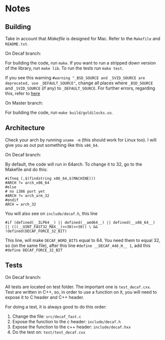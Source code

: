 # Notes

## Building

Take in account that *Makefile* is designed for Mac. Refer to the `Makefile` and
`README.txt`.

On Decaf branch:

For building the code, run `make`. If you want to run a stripped down version of
the library, run `make lib`. To run the tests run `make test`.

If you see this warning
`#warning "_BSD_SOURCE and _SVID_SOURCE are deprecated, use _DEFAULT_SOURCE"`,
change all places where `_BSD_SOURCE` and `_SVID_SOURCE` (if any) to
`_DEFAULT_SOURCE`. For further errors, regarding this, refer to
[here](http://stackoverflow.com/questions/29201515/what-does-d-default-source-do)

On Master branch:

For building the code, run `make build/goldilocks.so`.

## Architecture

Check your arch by running `uname -m` (this should work for Linux too). I will
give you as out put something like this `x86_64`.

On Decaf branch:

By default, the code will run in 64arch. To change it to 32, go to the Makefile
and do this:

```
#ifneq (,$(findstring x86_64,$(MACHINE)))
#ARCH ?= arch_x86_64
#else
# no i386 port yet
#ARCH ?= arch_arm_32
#endif
ARCH = arch_32
```

You will also see on `include/decaf.h`, this line

`#if (defined(__ILP64__) || defined(__amd64__) || defined(__x86_64__) || (((__UINT_FAST32_MAX__)>>30)>>30)) \
&& !defined(DECAF_FORCE_32_BIT)
`

This line, will make `DECAF_WORD_BITS` equal to 64. You need them to equal 32,
so (on the same file), after this line `#define __DECAF_448_H__ 1`, add this
`#define DECAF_FORCE_32_BIT`

## Tests

On Decaf branch:

All tests are located on test folder. The important one is `test_decaf.cxx`.
Test are written in C++, so, in order to use a function on it, you will need to
expose it to C header and C++ header.

For doing a test, it is always good to do this order:

1. Change the file: `src/decaf_fast.c`
2. Expose the function to the c header: `include/decaf.h`
3. Expose the function to the c++ header: `include/decaf.hxx`
3. Do the test on: `test/test_decaf.cxx`
